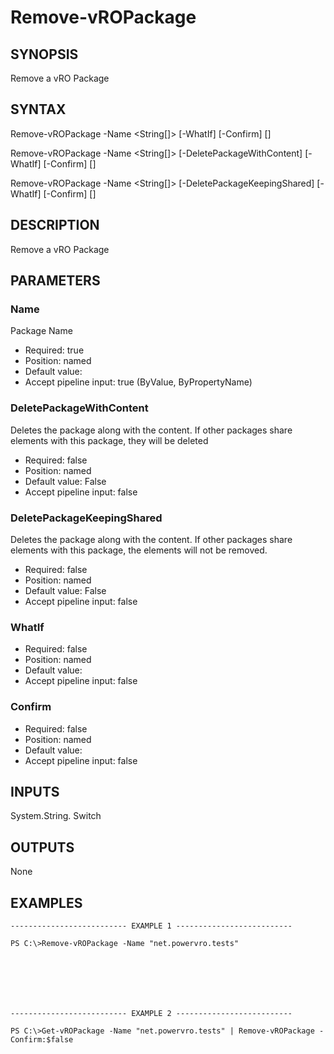# Remove-vROPackage

## SYNOPSIS
    
Remove a vRO Package

## SYNTAX
 Remove-vROPackage -Name <String[]> [-WhatIf] [-Confirm] [<CommonParameters>] Remove-vROPackage -Name <String[]> [-DeletePackageWithContent] [-WhatIf] [-Confirm] [<CommonParameters>] Remove-vROPackage -Name <String[]> [-DeletePackageKeepingShared] [-WhatIf] [-Confirm] [<CommonParameters>]    

## DESCRIPTION

Remove a vRO Package

## PARAMETERS


### Name

Package Name

* Required: true
* Position: named
* Default value: 
* Accept pipeline input: true (ByValue, ByPropertyName)

### DeletePackageWithContent

Deletes the package along with the content. If other packages share elements with this package, they will be deleted

* Required: false
* Position: named
* Default value: False
* Accept pipeline input: false

### DeletePackageKeepingShared

Deletes the package along with the content. If other packages share elements with this package, the elements will not 
be removed.

* Required: false
* Position: named
* Default value: False
* Accept pipeline input: false

### WhatIf


* Required: false
* Position: named
* Default value: 
* Accept pipeline input: false

### Confirm


* Required: false
* Position: named
* Default value: 
* Accept pipeline input: false

## INPUTS

System.String.
Switch

## OUTPUTS

None

## EXAMPLES
```
-------------------------- EXAMPLE 1 --------------------------

PS C:\>Remove-vROPackage -Name "net.powervro.tests"







-------------------------- EXAMPLE 2 --------------------------

PS C:\>Get-vROPackage -Name "net.powervro.tests" | Remove-vROPackage -Confirm:$false
```

